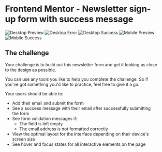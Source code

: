 # Frontend Mentor - Newsletter sign-up form with success message

![Desktop Preview](/fm-newsletter-signup/src/assets/img/desktop-preview.png)
![Desktop Error](/fm-newsletter-signup/src/assets/img/desktop-error-preview.png)
![Desktop Success](/fm-newsletter-signup/src/assets/img/desktop-success-preview.png)
![Mobile Preview](/fm-newsletter-signup/src/assets/img/mobile-preview.png)
![Mobile Success](/fm-newsletter-signup/src/assets/img/mobile-success-preview.pngpng)

## The challenge

Your challenge is to build out this newsletter form and get it looking as close to the design as possible.

You can use any tools you like to help you complete the challenge. So if you've got something you'd like to practice, feel free to give it a go.

Your users should be able to:

- Add their email and submit the form
- See a success message with their email after successfully submitting the form
- See form validation messages if:
  - The field is left empty
  - The email address is not formatted correctly
- View the optimal layout for the interface depending on their device's screen size
- See hover and focus states for all interactive elements on the page
